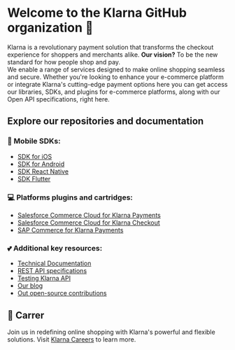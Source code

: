 # Welcome to the Klarna GitHub organization 👋 
Klarna is a revolutionary payment solution that transforms the checkout experience for shoppers and merchants alike. **Our vision?** To be the new standard for how people shop and pay.  
We enable a range of services designed to make online shopping seamless and secure. Whether you're looking to enhance your e-commerce platform or integrate Klarna's cutting-edge payment options here you can get access our libraries, SDKs, and plugins for e-commerce platforms, along with our Open API specifications, right here.

## Explore our repositories and documentation

### 📱 Mobile SDKs:
- [SDK for iOS](https://github.com/klarna/klarna-mobile-sdk)
- [SDK for Android](https://github.com/klarna/klarna-mobile-sdk-android)
- [SDK React Native](https://github.com/klarna/react-native-klarna-inapp-sdk)
- [SDK Flutter](https://github.com/klarna/klarna-mobile-sdk-flutter)

### 💻 Platforms plugins and cartridges:
- [Salesforce Commerce Cloud for Klarna Payments](https://github.com/klarna/sfcc-klarna-payments)  
- [Salesforce Commerce Cloud for Klarna Checkout](https://github.com/klarna/sfcc-klarna-checkout)  
- [SAP Commerce for Klarna Payments](https://github.com/klarna/SAP-Commerce-klarna-payments)  

### :two_hearts: Additional key resources:
- [Technical Documentation](https://docs.klarna.com/?utm_source=github)  
- [REST API specifications](https://docs.klarna.com/api/introduction/?utm_source=github)  
- [Testing Klarna API](https://docs.klarna.com/resources/test-environment/?utm_source=github)  
- [Our blog](https://engineering.klarna.com/)
- [Out open-source contributions](https://klarna.github.io/)

## :briefcase: Carrer 
Join us in redefining online shopping with Klarna's powerful and flexible solutions. Visit [Klarna Careers](https://www.klarna.com/careers/) to learn more.
